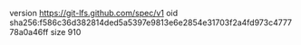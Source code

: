 version https://git-lfs.github.com/spec/v1
oid sha256:f586c36d382814ded5a5397e9813e6e2854e31703f2a4fd973c477778a0a46ff
size 910
